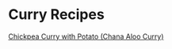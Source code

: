 # Curry Recipes

[Chickpea Curry with Potato (Chana Aloo Curry)](https://www.recipetineats.com/easy-chickpea-potato-curry-chana-aloo-curry/)

